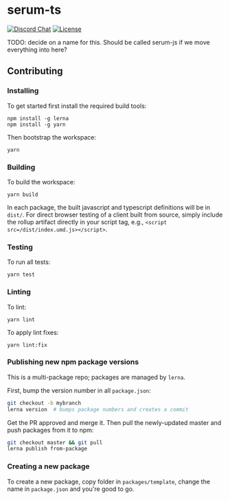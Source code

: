# serum-ts

[![Discord Chat](https://img.shields.io/discord/739225212658122886?color=blueviolet)](https://discord.com/channels/739225212658122886)
[![License](https://img.shields.io/github/license/project-serum/serum-dex?color=blue)](https://opensource.org/licenses/Apache-2.0)

TODO: decide on a name for this. Should be called serum-js if we move everything into here?

## Contributing

### Installing

To get started first install the required build tools:

```
npm install -g lerna
npm install -g yarn
```

Then bootstrap the workspace:

```
yarn
```

### Building

To build the workspace:

```
yarn build
```

In each package, the built javascript and typescript definitions will be in `dist/`. For direct browser testing of a client built from source, simply include the rollup artifact directly in your script tag, e.g., `<script src=/dist/index.umd.js></script>`.

### Testing

To run all tests:

```
yarn test
```

### Linting

To lint:

```
yarn lint
```

To apply lint fixes:

```
yarn lint:fix
```

### Publishing new npm package versions

This is a multi-package repo; packages are managed by `lerna`.

First, bump the version number in all `package.json`:

```sh
git checkout -b mybranch
lerna version  # bumps package numbers and creates a commit
```

Get the PR approved and merge it. Then pull the newly-updated master
and push packages from it to npm:

```sh
git checkout master && git pull
lerna publish from-package
```

### Creating a new package

To create a new package, copy folder in `packages/template`, change the name in `package.json` and you're good to go.
